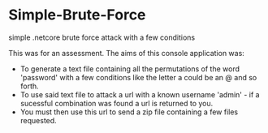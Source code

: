# Simple-Brute-Force
simple .netcore brute force attack with a few conditions

This was for an assessment. The aims of this console application was:

+ To generate a text file containing all the permutations of the word 'password' with a few conditions like the letter a could 
be an @ and so forth.
+ To use said text file to attack a url with a known username 'admin' - if a sucessful combination was found a url is returned to you.
+ You must then use this url to send a zip file containing a few files requested.

